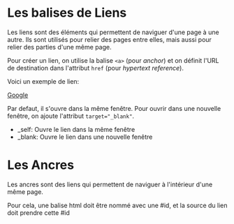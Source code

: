 <div w-full h-full>
    <div>
        <h1 w-90 pb-4 text-ts font-mono text-2xl>Les balises de Liens</h1>
    </div>
    <p>
        Les liens sont des éléments qui permettent de naviguer d'une page à une autre. Ils sont utilisés pour relier des pages entre elles, mais aussi pour relier des parties d'une même page.
    </p>
    <p pb-4>
        Pour créer un lien, on utilise la balise <code>&lt;a&gt;</code> (pour <em>anchor</em>) et on définit l'URL de destination dans l'attribut <code>href</code> (pour <em>hypertext reference</em>).
    </p>
    <p>
        Voici un exemple de lien:
    </p>
    <div>
        <a href="https://www.google.com" text-amber>Google</a>
    </div>
    <p pb-4 pt-4>
       Par defaut, il s'ouvre dans la même fenêtre. Pour ouvrir dans une nouvelle fenêtre, on ajoute l'attribut <code>target="_blank"</code>.
    </p>
    <ul>
        <li>
            _self: Ouvre le lien dans la même fenêtre
        </li>
        <li>
            _blank: Ouvre le lien dans une nouvelle fenêtre
        </li>
    </ul>
<h1 text-xl text-accent pt-4>Les Ancres</h1>
<p>
    Les ancres sont des liens qui permettent de naviguer à l'intérieur d'une même page. 
</p>
<p pb-4>
    Pour cela, une balise html doit être nommé avec une #id, et la source du lien doit prendre cette #id
</p>

</div>